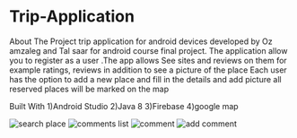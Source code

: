 # Trip-Application
About The Project
trip application for android devices developed by Oz amzaleg and Tal saar for android course final project.
The application allow you to register as a user .The app allows See sites and reviews on them for example ratings, reviews in addition to see a picture of the place
Each user has the option to add a new place and fill in the details and add picture all reserved places will be marked on the map

Built With
  1)Android Studio
  2)Java 8
  3)Firebase
  4)google map

![search place](https://firebasestorage.googleapis.com/v0/b/travels-2eaaf.appspot.com/o/IMAGES%2F%D7%91%D7%99%D7%90%D7%95%D7%A8%202021-03-02%20013500.png?alt=media&token=1cd9f601-e5c7-42f7-a3cb-d7f8cf9853bf)
![comments list](https://firebasestorage.googleapis.com/v0/b/travels-2eaaf.appspot.com/o/IMAGES%2F%D7%91%D7%99%D7%90%D7%95%D7%A8%202021-03-02%20013531.png?alt=media&token=33a3b77b-2985-454b-a58a-c41767113170)
![comment](https://firebasestorage.googleapis.com/v0/b/travels-2eaaf.appspot.com/o/IMAGES%2F%D7%91%D7%99%D7%90%D7%95%D7%A8%202021-03-02%20013558.png?alt=media&token=fd7e48e7-32e0-4240-93e4-17a0e76c383b)
![add comment](https://firebasestorage.googleapis.com/v0/b/travels-2eaaf.appspot.com/o/IMAGES%2F%D7%91%D7%99%D7%90%D7%95%D7%A8%202021-03-02%20014107.png?alt=media&token=ea69ed06-bccf-4465-99cb-36c030e50e6d)

